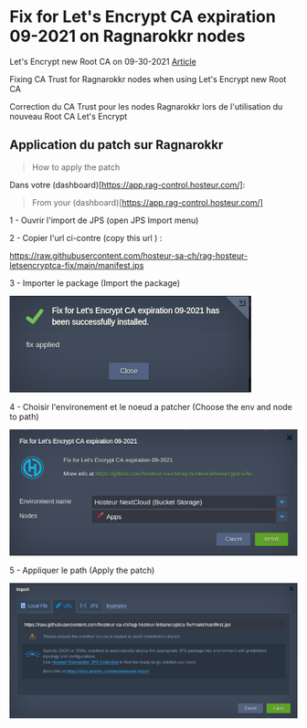 # Fix for Let's Encrypt CA expiration 09-2021 on Ragnarokkr nodes

Let's Encrypt new Root CA on 09-30-2021
[Article](https://letsencrypt.org/2020/09/17/new-root-and-intermediates.html)

Fixing CA Trust for Ragnarokkr nodes when using Let's Encrypt new Root CA

Correction du CA Trust pour les nodes Ragnarokkr lors de l'utilisation du nouveau Root CA Let's Encrypt

## Application du patch sur Ragnarokkr
>How to apply the patch


Dans votre (dashboard)[https://app.rag-control.hosteur.com/]: 
>From your (dashboard)[https://app.rag-control.hosteur.com/]

1 - Ouvrir l'import de JPS (open JPS Import menu)

2 - Copier l'url ci-contre (copy this url ) : 

https://raw.githubusercontent.com/hosteur-sa-ch/rag-hosteur-letsencryptca-fix/main/manifest.jps

3 - Importer le package (Import the package)

![src1](/images/src_1.png)

4 - Choisir l'environement et le noeud a patcher (Choose the env and node to path)

![src2](/images/src_2.png)

5 - Appliquer le path (Apply the patch)

![src3](/images/src_3.png)
